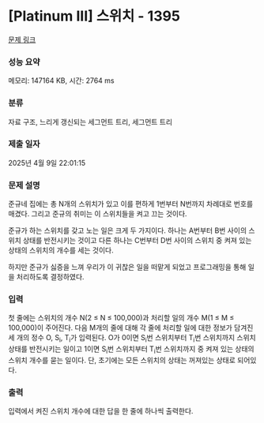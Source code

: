# [Platinum III] 스위치 - 1395 

[문제 링크](https://www.acmicpc.net/problem/1395) 

### 성능 요약

메모리: 147164 KB, 시간: 2764 ms

### 분류

자료 구조, 느리게 갱신되는 세그먼트 트리, 세그먼트 트리

### 제출 일자

2025년 4월 9일 22:01:15

### 문제 설명

<p>준규네 집에는 총 N개의 스위치가 있고 이를 편하게 1번부터 N번까지 차례대로 번호를 매겼다. 그리고 준규의 취미는 이 스위치들을 켜고 끄는 것이다.</p>

<p>준규가 하는 스위치를 갖고 노는 일은 크게 두 가지이다. 하나는 A번부터 B번 사이의 스위치 상태를 반전시키는 것이고 다른 하나는 C번부터 D번 사이의 스위치 중 켜져 있는 상태의 스위치의 개수를 세는 것이다.</p>

<p>하지만 준규가 싫증을 느껴 우리가 이 귀찮은 일을 떠맡게 되었고 프로그래밍을 통해 일을 처리하도록 결정하였다.</p>

### 입력 

 <p>첫 줄에는 스위치의 개수 N(2 ≤ N ≤ 100,000)과 처리할 일의 개수 M(1 ≤ M ≤ 100,000)이 주어진다. 다음 M개의 줄에 대해 각 줄에 처리할 일에 대한 정보가 담겨진 세 개의 정수 O, S<sub>i</sub>, T<sub>i</sub>가 입력된다. O가 0이면 S<sub>i</sub>번 스위치부터 T<sub>i</sub>번 스위치까지 스위치 상태를 반전시키는 일이고 1이면 S<sub>i</sub>번 스위치부터 T<sub>i</sub>번 스위치까지 중 켜져 있는 상태의 스위치 개수를 묻는 일이다. 단, 초기에는 모든 스위치의 상태는 꺼져있는 상태로 되어있다.</p>

### 출력 

 <p>입력에서 켜진 스위치 개수에 대한 답을 한 줄에 하나씩 출력한다.</p>

